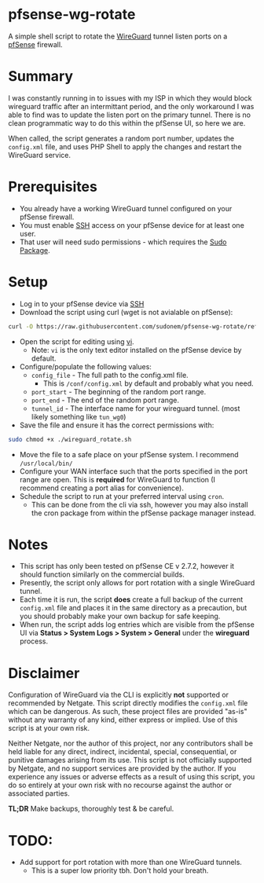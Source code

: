 # pfsense-wg-rotate
A simple shell script to rotate the [WireGuard](https://docs.netgate.com/pfsense/en/latest/vpn/wireguard/index.html) tunnel listen ports on a [pfSense](https://pfsense.org) firewall.

# Summary
I was constantly running in to issues with my ISP in which they would block wireguard traffic after an intermittant period, and the only workaround I was able to find was to update the listen port on the primary tunnel. There is no clean programmatic way to do this within the pfSense UI, so here we are.

When called, the script generates a random port number, updates the `config.xml` file, and uses PHP Shell to apply the changes and restart the WireGuard service.

# Prerequisites
  - You already have a working WireGuard tunnel configured on your pfSense firewall.
  - You must enable [SSH](https://docs.netgate.com/pfsense/en/latest/recipes/ssh-access.html) access on your pfSense device for at least one user.
  - That user will need sudo permissions - which requires the  [Sudo Package](https://docs.netgate.com/pfsense/en/latest/packages/sudo.html).

# Setup
- Log in to your pfSense device via [SSH](https://docs.netgate.com/pfsense/en/latest/recipes/ssh-access.html)
- Download the script using curl (wget is not avialable on pfSense):
```sh
curl -O https://raw.githubusercontent.com/sudonem/pfsense-wg-rotate/refs/heads/main/wireguard_rotate.sh
```
  - Open the script for editing using [vi](https://www.thegeekdiary.com/basic-vi-commands-cheat-sheet/).
    - Note: `vi` is the only text editor installed on the pfSense device by default.
- Configure/populate the following values:
  - `config_file` - The full path to the config.xml file.
    - This is `/conf/config.xml` by default and probably what you need.
  - `port_start` - The beginning of the random port range.
  - `port_end` - The end of the random port range.
  - `tunnel_id` - The interface name for your wireguard tunnel. (most likely something like `tun_wg0`)
- Save the file and ensure it has the correct permissions with:
```sh
sudo chmod +x ./wireguard_rotate.sh
```
- Move the file to a safe place on your pfSense system. I recommend `/usr/local/bin/`
- Configure your WAN interface such that the ports specified in the port range are open. This is **required** for WireGuard to function (I recommend creating a port alias for convenience).
- Schedule the script to run at your preferred interval using `cron`.
  - This can be done from the cli via ssh, however you may also install the cron package from within the pfSense package manager instead.

# Notes
- This script has only been tested on pfSense CE v 2.7.2, however it should function similarly on the commercial builds.
- Presently, the script only allows for port rotation with a single WireGuard tunnel.
- Each time it is run, the script **does** create a full backup of the current `config.xml` file and places it in the same directory as a precaution, but you should probably make your own backup for safe keeping.
- When run, the script adds log entries which are visible from the pfSense UI via **Status > System Logs > System > General** under the **wireguard** process.

# Disclaimer
Configuration of WireGuard via the CLI is explicitly **not** supported or recommended by Netgate. This script directly modifies the `config.xml` file which can be dangerous. As such, these project files are provided "as-is" without any warranty of any kind, either express or implied. Use of this script is at your own risk.

Neither Netgate, nor the author of this project, nor any contributors shall be held liable for any direct, indirect, incidental, special, consequential, or punitive damages arising from its use. This script is not officially supported by Netgate, and no support services are provided by the author. If you experience any issues or adverse effects as a result of using this script, you do so entirely at your own risk with no recourse against the author or associated parties.

**TL;DR** Make backups, thoroughly test & be careful.

# TODO:
- Add support for port rotation with more than one WireGuard tunnels.
  - This is a super low priority tbh. Don't hold your breath.
